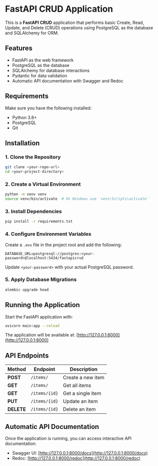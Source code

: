 # FastAPI CRUD Application

This is a **FastAPI CRUD** application that performs basic Create, Read, Update, and Delete (CRUD) operations using PostgreSQL as the database and SQLAlchemy for ORM.

## Features
- FastAPI as the web framework
- PostgreSQL as the database
- SQLAlchemy for database interactions
- Pydantic for data validation
- Automatic API documentation with Swagger and Redoc

## Requirements
Make sure you have the following installed:

- Python 3.8+
- PostgreSQL
- Git

## Installation

### 1. Clone the Repository
```sh
git clone <your-repo-url>
cd <your-project-directory>
```

### 2. Create a Virtual Environment
```sh
python -m venv venv
source venv/bin/activate  # On Windows use `venv\Scripts\activate`
```

### 3. Install Dependencies
```sh
pip install -r requirements.txt
```

### 4. Configure Environment Variables
Create a `.env` file in the project root and add the following:
```env
DATABASE_URL=postgresql://postgres:<your-password>@localhost:5434/fastapicrud
```

Update `<your-password>` with your actual PostgreSQL password.

### 5. Apply Database Migrations
```sh
alembic upgrade head
```

## Running the Application

Start the FastAPI application with:
```sh
uvicorn main:app --reload
```

The application will be available at: [http://127.0.0.1:8000](http://127.0.0.1:8000)

## API Endpoints

| Method  | Endpoint         | Description          |
|---------|-----------------|----------------------|
| **POST** | `/items/`       | Create a new item   |
| **GET**  | `/items/`       | Get all items       |
| **GET**  | `/items/{id}`   | Get a single item   |
| **PUT**  | `/items/{id}`   | Update an item      |
| **DELETE** | `/items/{id}` | Delete an item      |

## Automatic API Documentation
Once the application is running, you can access interactive API documentation:
- Swagger UI: [http://127.0.0.1:8000/docs](http://127.0.0.1:8000/docs)
- Redoc: [http://127.0.0.1:8000/redoc](http://127.0.0.1:8000/redoc)




